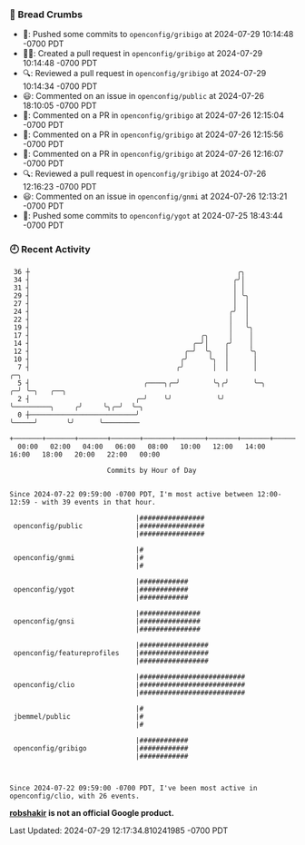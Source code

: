 ### 🍞 Bread Crumbs

 * 🚢: Pushed some commits to `openconfig/gribigo` at 2024-07-29 10:14:48 -0700 PDT
 * ✍🏼: Created a pull request in `openconfig/gribigo` at 2024-07-29 10:14:48 -0700 PDT
 * 🔍: Reviewed a pull request in  `openconfig/gribigo` at 2024-07-29 10:14:34 -0700 PDT
 * 😃: Commented on an issue in `openconfig/public` at 2024-07-26 18:10:05 -0700 PDT
 * 💬: Commented on a PR in  `openconfig/gribigo` at 2024-07-26 12:15:04 -0700 PDT
 * 💬: Commented on a PR in  `openconfig/gribigo` at 2024-07-26 12:15:56 -0700 PDT
 * 💬: Commented on a PR in  `openconfig/gribigo` at 2024-07-26 12:16:07 -0700 PDT
 * 🔍: Reviewed a pull request in  `openconfig/gribigo` at 2024-07-26 12:16:23 -0700 PDT
 * 😃: Commented on an issue in `openconfig/gnmi` at 2024-07-26 12:13:21 -0700 PDT
 * 🚢: Pushed some commits to `openconfig/ygot` at 2024-07-25 18:43:44 -0700 PDT

### 🕘 Recent Activity
```
 36 ┼                                                   ╭╮
 34 ┤                                                  ╭╯│
 31 ┤                                                  │ │
 29 ┤                                                  │ ╰╮
 27 ┤                                                  │  │
 24 ┤                                                 ╭╯  │
 22 ┤                                                 │   │
 19 ┤                                                 │   ╰╮
 17 ┤                                          ╭╮     │    │
 14 ┤                                        ╭─╯│    ╭╯    │
 12 ┤                                      ╭─╯  ╰╮   │     ╰╮
 10 ┤                                     ╭╯     ╰╮  │      │
  7 ┤                                    ╭╯       │  │      │                    ╭─╮
  5 ┤                            ╭────╮╭─╯        ╰╮╭╯      ╰─╮                ╭─╯ ╰─╮   ╭──╮
  2 ┤                          ╭─╯    ╰╯           ╰╯         ╰─────────╮     ╭╯     ╰╮╭─╯  ╰─╮
  0 ┼──────────────────────────╯                                        ╰─────╯       ╰╯      ╰─────────
    +───────+───────+───────+───────+───────+───────+───────+───────+───────+───────+───────+───────+────
  00:00   02:00   04:00   06:00   08:00   10:00   12:00   14:00   16:00   18:00   20:00   22:00   00:00   

						Commits by Hour of Day


Since 2024-07-22 09:59:00 -0700 PDT, I'm most active between 12:00-12:59 - with 39 events in that hour.

```



```
                               |################
 openconfig/public             |################
                               |################

                               |#
 openconfig/gnmi               |#
                               |#

                               |############
 openconfig/ygot               |############
                               |############

                               |###############
 openconfig/gnsi               |###############
                               |###############

                               |#################
 openconfig/featureprofiles    |#################
                               |#################

                               |##########################
 openconfig/clio               |##########################
                               |##########################

                               |#
 jbemmel/public                |#
                               |#

                               |############
 openconfig/gribigo            |############
                               |############



Since 2024-07-22 09:59:00 -0700 PDT, I've been most active in openconfig/clio, with 26 events.

```
**[robshakir](mailto:robjs@google.com) is not an official Google product.**  


Last Updated: 2024-07-29 12:17:34.810241985 -0700 PDT
